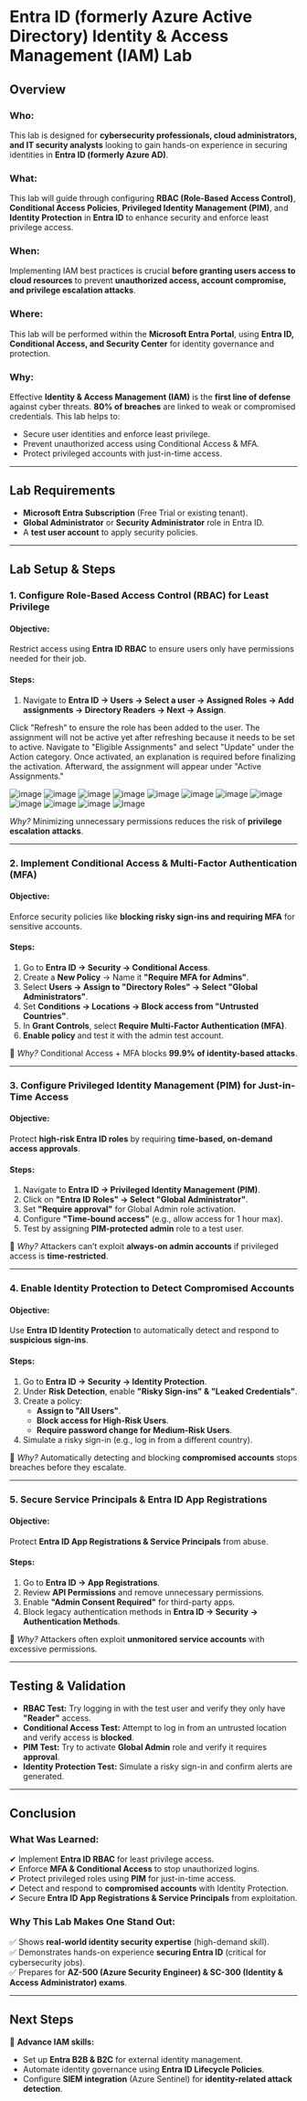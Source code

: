 # Entra ID (formerly Azure Active Directory) Identity & Access Management (IAM) Lab

## Overview

### Who:
This lab is designed for **cybersecurity professionals, cloud administrators, and IT security analysts** looking to gain hands-on experience in securing identities in **Entra ID (formerly Azure AD)**.

### What:
This lab will guide through configuring **RBAC (Role-Based Access Control)**, **Conditional Access Policies**, **Privileged Identity Management (PIM)**, and **Identity Protection** in **Entra ID** to enhance security and enforce least privilege access.

### When:
Implementing IAM best practices is crucial **before granting users access to cloud resources** to prevent **unauthorized access, account compromise, and privilege escalation attacks**.

### Where:
This lab will be performed within the **Microsoft Entra Portal**, using **Entra ID, Conditional Access, and Security Center** for identity governance and protection.

### Why:
Effective **Identity & Access Management (IAM)** is the **first line of defense** against cyber threats. **80% of breaches** are linked to weak or compromised credentials. This lab helps to:
- Secure user identities and enforce least privilege.
- Prevent unauthorized access using Conditional Access & MFA.
- Protect privileged accounts with just-in-time access.

---

## Lab Requirements
- **Microsoft Entra Subscription** (Free Trial or existing tenant).
- **Global Administrator** or **Security Administrator** role in Entra ID.
- A **test user account** to apply security policies.

---

## Lab Setup & Steps

### 1. Configure Role-Based Access Control (RBAC) for Least Privilege
#### Objective:
Restrict access using **Entra ID RBAC** to ensure users only have permissions needed for their job.

#### Steps:
1. Navigate to **Entra ID → Users → Select a user → Assigned Roles → Add assignments → Directory Readers → Next → Assign**.
   
Click "Refresh" to ensure the role has been added to the user. The assignment will not be active yet after refreshing because it needs to be set to active. Navigate to "Eligible Assignments" and select "Update" under the Action category. Once activated, an explanation is required before finalizing the activation. Afterward, the assignment will appear under "Active Assignments."

![image](https://github.com/user-attachments/assets/d674c4bc-287a-4f93-9e55-29c2d2ab3ddd)
![image](https://github.com/user-attachments/assets/c3246afc-bb4d-404c-9e7a-1261dfe8bf79)
![image](https://github.com/user-attachments/assets/fc4438b5-2d57-47c8-92c5-ee1f7d193a0a)
![image](https://github.com/user-attachments/assets/cf960905-7996-4dac-b763-5b26cb267f53)
![image](https://github.com/user-attachments/assets/82619357-7105-4610-9c32-d65d56b9f359)
![image](https://github.com/user-attachments/assets/81bba641-834c-4456-b899-7ba6b9f2c82f)
![image](https://github.com/user-attachments/assets/b0161d61-c9d6-4f96-aebe-d6e76101f319)
![image](https://github.com/user-attachments/assets/6bb04aa2-176d-4a03-82f9-57cb4de85779)
![image](https://github.com/user-attachments/assets/ea96b7e9-2843-4588-b503-19a45ac640f2)
![image](https://github.com/user-attachments/assets/41fbb903-bb1c-4d64-b09e-119dea30034e)
![image](https://github.com/user-attachments/assets/e4a83f9f-8f12-40f3-8fee-254eadbb1ae7)
![image](https://github.com/user-attachments/assets/27dca87f-01b0-4042-ad33-b58b596800da)












*Why?* Minimizing unnecessary permissions reduces the risk of **privilege escalation attacks**.

---

### 2. Implement Conditional Access & Multi-Factor Authentication (MFA)
#### Objective:
Enforce security policies like **blocking risky sign-ins and requiring MFA** for sensitive accounts.

#### Steps:
1. Go to **Entra ID → Security → Conditional Access**.
2. Create a **New Policy** → Name it **"Require MFA for Admins"**.
3. Select **Users → Assign to "Directory Roles" → Select "Global Administrators"**.
4. Set **Conditions → Locations → Block access from "Untrusted Countries"**.
5. In **Grant Controls**, select **Require Multi-Factor Authentication (MFA)**.
6. **Enable policy** and test it with the admin test account.

📌 *Why?* Conditional Access + MFA blocks **99.9% of identity-based attacks**.

---

### 3. Configure Privileged Identity Management (PIM) for Just-in-Time Access
#### Objective:
Protect **high-risk Entra ID roles** by requiring **time-based, on-demand access approvals**.

#### Steps:
1. Navigate to **Entra ID → Privileged Identity Management (PIM)**.
2. Click on **"Entra ID Roles" → Select "Global Administrator"**.
3. Set **"Require approval"** for Global Admin role activation.
4. Configure **"Time-bound access"** (e.g., allow access for 1 hour max).
5. Test by assigning **PIM-protected admin** role to a test user.

📌 *Why?* Attackers can’t exploit **always-on admin accounts** if privileged access is **time-restricted**.

---

### 4. Enable Identity Protection to Detect Compromised Accounts
#### Objective:
Use **Entra ID Identity Protection** to automatically detect and respond to **suspicious sign-ins**.

#### Steps:
1. Go to **Entra ID → Security → Identity Protection**.
2. Under **Risk Detection**, enable **"Risky Sign-ins" & "Leaked Credentials"**.
3. Create a policy:
   - **Assign to "All Users"**.
   - **Block access for High-Risk Users**.
   - **Require password change for Medium-Risk Users**.
4. Simulate a risky sign-in (e.g., log in from a different country).

📌 *Why?* Automatically detecting and blocking **compromised accounts** stops breaches before they escalate.

---

### 5. Secure Service Principals & Entra ID App Registrations
#### Objective:
Protect **Entra ID App Registrations & Service Principals** from abuse.

#### Steps:
1. Go to **Entra ID → App Registrations**.
2. Review **API Permissions** and remove unnecessary permissions.
3. Enable **"Admin Consent Required"** for third-party apps.
4. Block legacy authentication methods in **Entra ID → Security → Authentication Methods**.

📌 *Why?* Attackers often exploit **unmonitored service accounts** with excessive permissions.

---

## Testing & Validation
- **RBAC Test:** Try logging in with the test user and verify they only have **"Reader"** access.
- **Conditional Access Test:** Attempt to log in from an untrusted location and verify access is **blocked**.
- **PIM Test:** Try to activate **Global Admin** role and verify it requires **approval**.
- **Identity Protection Test:** Simulate a risky sign-in and confirm alerts are generated.

---

## Conclusion
### What Was Learned:
✔ Implement **Entra ID RBAC** for least privilege access.  
✔ Enforce **MFA & Conditional Access** to stop unauthorized logins.  
✔ Protect privileged roles using **PIM** for just-in-time access.  
✔ Detect and respond to **compromised accounts** with Identity Protection.  
✔ Secure **Entra ID App Registrations & Service Principals** from exploitation.

### Why This Lab Makes One Stand Out:
✅ Shows **real-world identity security expertise** (high-demand skill).  
✅ Demonstrates hands-on experience **securing Entra ID** (critical for cybersecurity jobs).  
✅ Prepares for **AZ-500 (Azure Security Engineer) & SC-300 (Identity & Access Administrator) exams**.

---

## Next Steps
🚀 **Advance IAM skills:**  
- Set up **Entra B2B & B2C** for external identity management.  
- Automate identity governance using **Entra ID Lifecycle Policies**.  
- Configure **SIEM integration** (Azure Sentinel) for **identity-related attack detection**.
